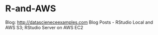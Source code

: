 # R-and-AWS
Blog:  http://datascieneceexamples.com 
Blog Posts - 
  RStudio Local and AWS S3;
  RStudio Server on AWS EC2

